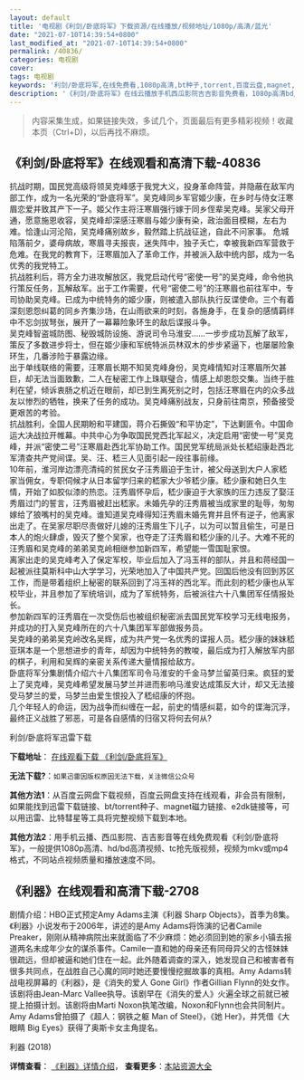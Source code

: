 ```yaml
---
layout: default
title: '电视剧《利剑/卧底将军》下载资源/在线播放/视频地址/1080p/高清/蓝光'
date: "2021-07-10T14:39:54+0800"
last_modified_at: "2021-07-10T14:39:54+0800"
permalink: /40836/
categories: 电视剧
cover:
tags: 电视剧
keywords: '利剑/卧底将军,在线免费看,1080p高清,bt种子,torrent,百度云盘,magnet,磁力链,迅雷下载资源'
description: '《利剑/卧底将军》在线云播放手机西瓜影院吉吉影音免费看，1080p高清bd/hd未删减完整版和tc抢先枪版，mkv/mp4格式，附带bt/torrent种子、magnet/磁力链、百度云盘、网盘资源迅雷下载链接'
---
```


>内容采集生成，如果链接失效，多试几个，页面最后有更多精彩视频！收藏本页（Ctrl+D)，以后再找不麻烦。


## 《利剑/卧底将军》在线观看和高清下载-40836

抗战时期，国民党高级将领吴克峰感于我党大义，投身革命阵营，并隐蔽在敌军内部工作，成为一名光荣的“卧底将军”。吴克峰同乡军官姬少康，在乡时与侍女汪寒眉恋爱并致其产下一子。姬父作主将汪寒眉强行嫁于同乡侄辈吴克峰。吴家父母开通，愿意施恩收容，吴克峰却深感汪寒眉与姬少康有染，政治面目模糊，左右为难。恰逢山河沦陷，吴克峰痛别故乡，毅然踏上抗战征途，自此不问家事。 危城陷落前夕，婆母病故，寒眉寻夫报丧，迷失阵中，独子夭亡，幸被我新四军营救于危难。在我党的教育下，汪寒眉加入了革命工作，并被派入敌中统内部，成为一名优秀的我党特工。<br /> 抗战胜利后，蒋方全力进攻解放区，我党启动代号“密使一号&rdquo;的吴克峰，命令他执行策反任务，瓦解敌军。出于工作需要，代号“密使二号”的汪寒眉也前往军中，专司协助吴克峰。已成为中统特务的姬少康，则被遣入部队执行反谍使命。三个有着深刻恩怨纠葛的同乡齐集沙场，在山雨欲来的时刻，各施身手，在复杂的感情羁绊中不忘剑拔弩张，展开了一幕幕险象环生的敌后谍报斗争。<br /> 吴克峰智盗城防图、秘毁城防设施、游说司令马淮安……一步步成功瓦解了敌军，策反了多数进步将士，但在姬少康和军统特派员林双木的步步紧逼下，也屡屡险象环生，几番涉险于暴露边缘。<br /> 出于单线联络的需要，汪寒眉长期不知吴克峰身份，吴克峰情知对汪寒眉所欠甚巨，却无法当面致歉，二人在秘密工作上珠联璧合，情感上却恩怨交集。当终于胜利在望，倾诉衷肠之机近在眼前，却已到生离死别之时，包括汪寒眉在内的众多战友以惨烈的牺牲，换来了任务的成功。吴克峰痛别战友，只身前往南京，预备接受更艰苦的考验。<br /> 抗战胜利，全国人民期盼和平建国，蒋介石撕毁&ldquo;和平协定”，下达剿匪令。中国命运大决战拉开帷幕。中共中心为争取国民党西北军起义，决定启用&ldquo;密使一号&rdquo;吴克峰，并派“密使二号”汪寒眉赴西北军协助工作。国民党军统局派处长嵇绍康赴西北军清查共产党间谍。吴、汪、嵇三人见面引起一段往事前缘。<br /> 10年前，淮河岸边漂亮清纯的贫民女子汪秀眉迫于生计，被父母送到大户人家嵇家当佣女，专职伺候才从日本留学归来的嵇家大少爷嵇少康。嵇少康和她日久生情，开始了如胶似漆的热恋。汪秀眉怀孕后，嵇少康迫于大家族的压力违反了娶汪秀眉过门的誓言，汪秀眉被赶出嵇家。未婚先孕的汪秀眉被当成家里的耻辱，匆匆嫁给了狼嘴村的吴克峰。谁知道吴克峰得知汪秀眉未婚先育并且怀有逆子，他离家出走了。在吴家尽职尽责做好儿媳的汪秀眉生下儿子，以为可以暂且偷生，可是日本人的炮火肆虐，毁灭了整个吴家，也夺走了汪秀眉和嵇少康的儿子。大难不死的汪秀眉和吴克峰的弟弟吴克岭相继参加新四军，希望能一雪国耻家恨。<br /> 离家出走的吴克峰考入了保定军校，毕业后加入了冯玉祥的部队，并且和蒋经国一起被派往莫斯科中山大学学习，光荣地加入了中国共产党。回国后他没有回到苏区工作，而是带着组织上秘密的联系回到了冯玉祥的西北军。而此刻的嵇少康也从军校毕业，并且参加了军统培训，成为了军统特务，后被派往六十八集团军任情报处长。<br /> 参加新四军的汪秀眉在一次受伤后也被组织秘密派去国民党军校学习无线电报务，并成功的打入吴克峰所在的六十八集团军军部做报务员。<br /> 吴克峰的弟弟吴克岭改名吴辉，成为共产党一名优秀的谍报人员。嵇少康的妹妹嵇亚琪本是一个思想进步的青年，却因为中统特务的教唆，最后成为打入解放军内部的棋子，利用和吴辉的亲密关系传递大量情报给敌方。<br />卧底将军分集剧情介绍六十八集团军司令马淮安的千金马梦兰留英归来。疯狂的爱上了吴克峰，吴克峰希望发展马梦兰并进而影响马淮安达成策反大计，却又无法接受马梦兰的爱，马梦兰由爱生恨投入了嵇绍康的怀抱。<br />几个年轻人的命运，因为战争而纠缠在一起，前史的情感纠葛，如今的谍海沉浮，最终正义战胜了邪恶，可是各自感情的归宿又将何去何从?


利剑/卧底将军迅雷下载

**下载地址**： [在线观看下载 《利剑/卧底将军》](https://www.993dy.com//vod-detail-id-11494.html) 


**无法下载?**：`如果迅雷因版权原因无法下载，关注微信公众号 `

**其他方法1**：从百度云网盘下载视频，百度云网盘支持在线观看，非会员有限制，如果能找到迅雷下载链接、bt/torrent种子、magnet磁力链接、e2dk链接等，可以用迅雷、比特彗星等工具将完整视频下载到本地。

**其他方法2**：用手机云播、西瓜影院、吉吉影音等在线免费观看《利剑/卧底将军》，一般提供1080p高清、hd/bd高清视频、tc抢先版视频，视频为mkv或mp4格式，不同站点视频质量和播放速度不同。


## 《利器》在线观看和高清下载-2708

剧情介绍：HBO正式预定Amy Adams主演《利器 Sharp Objects》，首季为8集。《利器》小说发布于2006年，讲述的是Amy Adams将饰演的记者Camile Preaker，刚刚从精神病院出来就面临了不少麻烦：她必须回到她的家乡小镇去报道两名未成年少女的谋杀事件。Camile一直和她的母亲还有同母异父的古怪妹妹很疏远，但却被逼和她们住在一起。此外随着调查的深入，她发现自己和被害者有很多共同点，在战胜自己心魔的同时她还要慢慢挖掘故事的真相。Amy Adams转战电视屏幕的《利器》，是《消失的爱人 Gone Girl》作者Gillian Flynn的处女作。该剧将由Jean-Marc Vallee执导。该剧早在《消失的爱人》火遍全球之前就已被提上拍摄计划。该剧将由Marti Noxon执笔改编，Noxon和Flynn也会共同制片。Amy Adams曾拍摄了《超人：钢铁之躯 Man of Steel》，《她 Her》，并凭借《大眼睛 Big Eyes》获得了奥斯卡女主角提名。


利器 (2018)

**详情查看**： [《利器》详情介绍](/movie/2708/)， **查看更多**：[本站资源大全](/movie/t/all/)

